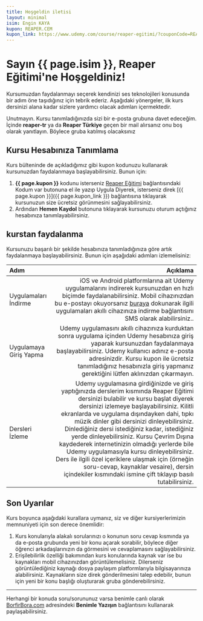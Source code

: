 ```yaml
---
title: Hoşgeldin iletisi
layout: minimal
isim: Engin KAYA
kupon: REAPER.CEM
kupon_link: https://www.udemy.com/course/reaper-egitimi/?couponCode=REAPER.CEM
---
```

# Sayın {{ page.isim }}, Reaper Eğitimi'ne Hoşgeldiniz!

Kursumuzdan faydalanmayı seçerek kendinizi ses teknolojileri konusunda bir adım öne taşıdığınız için tebrik ederiz. Aşağıdaki yönergeler, ilk kurs dersinizi alana kadar sizlere yardımcı olacak adımları içermektedir.

Unutmayın. Kursu tanımladığınızda sizi bir e-posta grubuna davet edeceğim. İçinde **reaper-tr** ya da **Reaper Türkiye** geçen bir mail alırsanız onu boş olarak yanıtlayın. Böylece gruba katılmış olacaksınız

## Kursu Hesabınıza Tanımlama

Kurs bülteninde de açıkladığımız gibi kupon kodunuzu kullanarak kursunuzdan faydalanmaya başlayabilirsiniz. Bunun için:

1. **{{ page.kupon }}** kodunu isterseniz [Reaper Eğitimi](https://udemy.com/reaper-egitimi) bağlantısındaki Kodum var butonuna el ile yazıp Uygula Diyerek, isterseniz direk [{{ page.kupon }}]({{ page.kupon_link }}) bağlantısına tıklayarak kursunuzun size ücretsiz görünmesini sağlayabilirsiniz.
2. Ardından **Hemen Kaydol** butonuna tıklayarak kursunuzu oturum açtığınız hesabınıza tanımlayabilirsiniz.

## kurstan faydalanma

Kursunuzu başarılı bir şekilde hesabınıza tanımladığınıza göre artık faydalanmaya başlayabilirsiniz. Bunun için aşağıdaki adımları izlemelisiniz:

| Adım | Açıklama |
| :--- | ---: |
| Uygulamaları İndirme | iOS ve Android platformlarına ait Udemy uygulamalarını indirerek kursunuzdan en hızlı biçimde faydalanabilirsiniz. Mobil cihazınızdan bu e-postayı okuyorsanız [buraya](https://udemy.app.link/garBkjjtDO) dokunarak ilgili uygulamaları akıllı cihazınıza indirme bağlantısını SMS olarak alabilirsiniz.. |
| Uygulamaya Giriş Yapma | Udemy uygulamasını akıllı cihazınıza kurduktan sonra uygulama içinden Udemy hesabınıza giriş yaparak kursunuzdan faydalanmaya başlayabilirsiniz. Udemy kullanıcı adınız e-posta adresinizdir. Kursu kupon ile ücretsiz tanımladığınız hesabınızla giriş yapmanız gerektiğini lütfen aklınızdan çıkarmayın. |
| Dersleri İzleme | Udemy uygulamasına girdiğinizde ve giriş yaptığınızda derslerim kısmında Reaper Eğitimi dersinizi bulabilir ve kursu başlat diyerek dersinizi izlemeye başlayabilirsiniz. Kilitli ekranlarda ve uygulama dışındayken dahi, tıpkı müzik dinler gibi dersinizi dinleyebilirsiniz. Dinlediğiniz dersi istediğiniz kadar, istediğiniz yerde dinleyebilirsiniz. Kursu Çevrim Dışına kaydederek internetinizin olmadığı yerlerde bile Udemy uygulamasıyla kursu dinleyebilirsiniz. Ders ile ilgili özel içeriklere ulaşmak için (örneğin soru-cevap, kaynaklar vesaire), dersin içindekiler kısmındaki ismine çift tıklayıp basılı tutabilirsiniz. |

## Son Uyarılar

Kurs boyunca aşağıdaki kurallara uymanız, siz ve diğer kursiyerlerimizin memnuniyeti için son derece önemlidir:

1. Kurs konularıyla alakalı sorularınızı o konunun soru cevap kısmında ya da e-posta grubunda yeni bir konu açarak sorabilir, böylece diğer öğrenci arkadaşlarınızın da görmesini ve cevaplamasını sağlayabilirsiniz.
2. Erişilebilirlik özelliği bakımından kurs konularında kaynak var ise bu kaynakları mobil cihazınızdan görüntülemelisiniz. Dilerseniz görüntülediğiniz kaynağı dosya paylaşım platformlarıyla bilgisayarınıza alabilirsiniz. Kaynakların size direk gönderilmesini talep edebilir, bunun için yeni bir konu başlığı oluşturarak gruba gönderebilirsiniz.

----------

Herhangi bir konuda soru/sorununuz varsa benimle canlı olarak [BorfirBora.com](https://borfirbora.com) adresindeki **Benimle Yazışın** bağlantısını kullanarak paylaşabilirsiniz.
